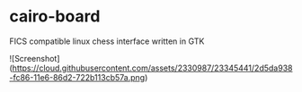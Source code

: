 cairo-board
===========

FICS compatible linux chess interface written in GTK

![Screenshot]
(https://cloud.githubusercontent.com/assets/2330987/23345441/2d5da938-fc86-11e6-86d2-722b113cb57a.png)
